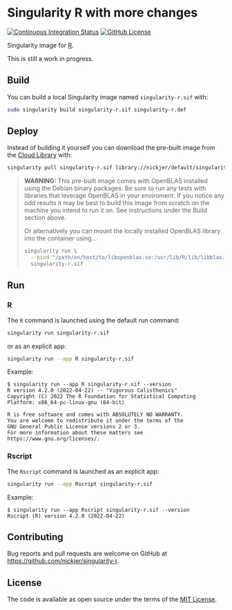 # Singularity R with more changes

[![Continuous Integration Status](https://github.com/nickjer/singularity-r/workflows/Continuous%20Integration/badge.svg)](https://github.com/nickjer/singularity-r/actions)
[![GitHub License](https://img.shields.io/badge/license-MIT-green.svg)](https://opensource.org/licenses/MIT)

Singularity image for [R].

This is still a work in progress.

## Build

You can build a local Singularity image named `singularity-r.sif` with:

```sh
sudo singularity build singularity-r.sif singularity-r.def
```

## Deploy

Instead of building it yourself you can download the pre-built image from the
[Cloud Library](https://cloud.sylabs.io/library) with:

```sh
singularity pull singularity-r.sif library://nickjer/default/singularity-r:4.2.0
```

> **WARNING:** This pre-built image comes with OpenBLAS installed using the
> Debian binary packages. Be sure to run any tests with libraries that leverage
> OpenBLAS in your enviroment. If you notice any odd results it may be best to
> build this image from scratch on the machine you intend to run it on. See
> instructions under the Build section above.
>
> Or alternatively you can mount the locally installed OpenBLAS library into
> the container using...
>
> ```sh
> singularity run \
>   --bind "/path/on/host/to/libopenblas.so:/usr/lib/R/lib/libblas.so.3" \
>   singularity-r.sif
> ```

## Run

### R

The `R` command is launched using the default run command:

```sh
singularity run singularity-r.sif
```

or as an explicit app:

```sh
singularity run --app R singularity-r.sif
```

Example:

```console
$ singularity run --app R singularity-r.sif --version
R version 4.2.0 (2022-04-22) -- "Vigorous Calisthenics"
Copyright (C) 2022 The R Foundation for Statistical Computing
Platform: x86_64-pc-linux-gnu (64-bit)

R is free software and comes with ABSOLUTELY NO WARRANTY.
You are welcome to redistribute it under the terms of the
GNU General Public License versions 2 or 3.
For more information about these matters see
https://www.gnu.org/licenses/.
```

### Rscript

The `Rscript` command is launched as an explicit app:

```sh
singularity run --app Rscript singularity-r.sif
```

Example:

```console
$ singularity run --app Rscript singularity-r.sif --version
Rscript (R) version 4.2.0 (2022-04-22)
```

## Contributing

Bug reports and pull requests are welcome on GitHub at
https://github.com/nickjer/singularity-r.

## License

The code is available as open source under the terms of the [MIT License].

[R]: https://www.r-project.org/
[MIT License]: http://opensource.org/licenses/MIT
